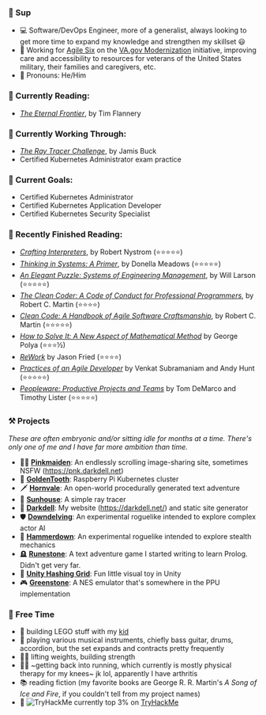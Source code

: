 ### 👋 Sup

- 💻 Software/DevOps Engineer, more of a generalist, always looking to get more time to expand my knowledge and strengthen my skillset 😃
- 🏥 Working for [Agile Six](https://agile6.com/) on the [VA.gov Modernization](https://www.va.gov/modernization/) initiative, improving care and accessibility to resources for veterans of the United States military, their families and caregivers, etc.
- 👴 Pronouns: He/Him

### 📖 Currently Reading:
- _[The Eternal Frontier](https://www.amazon.com/s?k=the+eternal+frontier+by+tim+flannery&hvadid=580750564256&hvdev=c&hvlocphy=9015350&hvnetw=g&hvqmt=e&hvrand=16220829658562028287&hvtargid=kwd-883805941806&hydadcr=22597_13493304&tag=googhydr-20&ref=pd_sl_40pt2itev8_e)_, by Tim Flannery

### 📓 Currently Working Through:

- _[The Ray Tracer Challenge](http://raytracerchallenge.com)_, by Jamis Buck
- Certified Kubernetes Administrator exam practice

### 🥇 Current Goals:

- Certified Kubernetes Administrator
- Certified Kubernetes Application Developer
- Certified Kubernetes Security Specialist

<!--
- _[Five Lines of Code: How and When to Refactor](https://www.amazon.com/Five-Lines-Code-when-refactor/dp/161729831X)_, by Christian Clausen
-->

### 📕 Recently Finished Reading:

- _[Crafting Interpreters](https://www.amazon.com/Crafting-Interpreters-Robert-Nystrom/dp/0990582930/ref=sr_1_1?keywords=crafting+interpreters+robert+nystrom&qid=1667486528&qu=eyJxc2MiOiIwLjI3IiwicXNhIjoiMC4xOSIsInFzcCI6IjAuMjMifQ%3D%3D&sprefix=crafting+interpreters%2Caps%2C96&sr=8-1)_, by Robert Nystrom (⭐⭐⭐⭐⭐)
- _[Thinking in Systems: A Primer](https://www.amazon.com/Thinking-Systems-Donella-H-Meadows/dp/1603580557?keywords=thinking+in+systems&qid=1662214556&sr=8-1)_, by Donella Meadows (⭐⭐⭐⭐⭐)
- _[An Elegant Puzzle: Systems of Engineering Management](https://www.amazon.com/gp/product/1732265186/ref=ppx_yo_dt_b_asin_title_o08_s00?ie=UTF8&psc=1)_, by Will Larson (⭐⭐⭐⭐⭐)
- _[The Clean Coder: A Code of Conduct for Professional Programmers](https://www.amazon.com/Clean-Coder-Conduct-Professional-Programmers/dp/0137081073)_, by Robert C. Martin (⭐⭐⭐⭐)
- _[Clean Code: A Handbook of Agile Software Craftsmanship](https://www.amazon.com/Clean-Code-Handbook-Software-Craftsmanship/dp/0132350882)_, by Robert C. Martin (⭐⭐⭐⭐⭐)
- _[How to Solve It: A New Aspect of Mathematical Method](https://www.amazon.com/gp/product/4871878309/ref=ppx_yo_dt_b_asin_title_o00_s00?ie=UTF8&psc=1)_ by George Polya (⭐⭐⭐½)
- _[ReWork](https://www.amazon.com/gp/product/0307463745/ref=ppx_yo_dt_b_asin_title_o04_s00?ie=UTF8&psc=1)_ by Jason Fried (⭐⭐⭐⭐)
- _[Practices of an Agile Developer](https://www.amazon.com/gp/product/097451408X/ref=ppx_yo_dt_b_search_asin_title)_ by Venkat Subramaniam and Andy Hunt (⭐⭐⭐⭐⭐)
- _[Peopleware: Productive Projects and Teams](https://www.amazon.com/Peopleware-Productive-Projects-Tom-DeMarco/dp/0932633439)_ by Tom DeMarco and Timothy Lister (⭐⭐⭐⭐⭐)

### ⚒️ Projects

_These are often embryonic and/or sitting idle for months at a time. There's only one of me and I have far more ambition than time._

- 👱‍♀️ **[Pinkmaiden](https://github.com/ndouglas/pinkmaiden/)**: An endlessly scrolling image-sharing site, sometimes NSFW (https://pnk.darkdell.net)
- 🦷 **[GoldenTooth](https://github.com/goldentooth/)**: Raspberry Pi Kubernetes cluster
- 🗡️ **[Hornvale](https://github.com/hornvale/hornvale/)**: An open-world procedurally generated text adventure
- 🌈 **[Sunhouse](https://github.com/ndouglas/sunhouse/)**: A simple ray tracer
- 📜 **[Darkdell](https://github.com/ndouglas/darkdell/)**: My website (https://darkdell.net/) and static site generator
- 🛡️ **[Downdelving](https://github.com/ndouglas/downdelving/)**: An experimental roguelike intended to explore complex actor AI
- 🥷 **[Hammerdown](https://github.com/ndouglas/hammerdown/)**: An experimental roguelike intended to explore stealth mechanics
- 🪦 **[Runestone](https://github.com/ndouglas/)**: A text adventure game I started writing to learn Prolog. Didn't get very far.
- 🧊 **[Unity Hashing Grid](https://github.com/ndouglas/unity-hashing-grid)**: Fun little visual toy in Unity
- 🎮 **[Greenstone](https://github.com/ndouglas/greenstone)**: A NES emulator that's somewhere in the PPU implementation

### 🎲 Free Time

- 🧱 building LEGO stuff with my [kid](https://github.com/JomoDuggins)
- 🎸 playing various musical instruments, chiefly bass guitar, drums, accordion, but the set expands and contracts pretty frequently
- 🏋️‍♂️ lifting weights, building strength
- 🏃‍♂️ ~getting back into running, which currently is mostly physical therapy for my knees~ jk lol, apparently I have arthritis
- 📚 reading fiction (my favorite books are George R. R. Martin's _A Song of Ice and Fire_, if you couldn't tell from my project names)
- 🤖 <img src="https://tryhackme-badges.s3.amazonaws.com/lyssicc62.png" alt="TryHackMe"> currently top 3% on [TryHackMe](https://tryhackme.com/)
